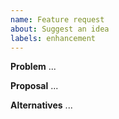 ```yaml
---
name: Feature request
about: Suggest an idea
labels: enhancement
---
```


**Problem**
...

**Proposal**
...

**Alternatives**
...
